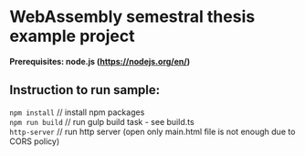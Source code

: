 # WebAssembly semestral thesis example project
**Prerequisites: node.js (https://nodejs.org/en/)**   

## Instruction to run sample:  
`npm install` // install npm packages  
`npm run build` // run gulp build task - see build.ts  
`http-server` // run http server (open only main.html file is not enough  due to CORS policy)  